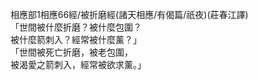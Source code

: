 相應部1相應66經/被折磨經(諸天相應/有偈篇/祇夜)(莊春江譯)  
「世間被什麼折磨？被什麼包圍？  
被什麼箭刺入？經常被什麼薰？」  
「世間被死亡折磨，被老包圍，  
被渴愛之箭刺入，經常被欲求薰。」  
  
  
